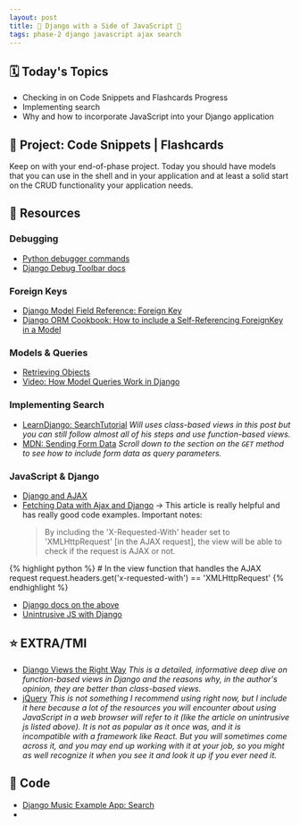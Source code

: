 ```yaml
---
layout: post
title: 🍔 Django with a Side of JavaScript 🍟
tags: phase-2 django javascript ajax search
---
```


## 🗓️ Today's Topics

- Checking in on Code Snippets and Flashcards Progress
- Implementing search
- Why and how to incorporate JavaScript into your Django application

## 🎯 Project: Code Snippets | Flashcards

Keep on with your end-of-phase project. Today you should have models that you can use in the shell and in your application and at least a solid start on the CRUD functionality your application needs.

## 🔖 Resources

### Debugging

- [Python debugger commands](https://docs.python.org/3/library/pdb.html?highlight=debugger#debugger-commands)
- [Django Debug Toolbar docs](https://django-debug-toolbar.readthedocs.io/en/latest/)

### Foreign Keys

- [Django Model Field Reference: Foreign Key](https://docs.djangoproject.com/en/3.2/ref/models/fields/#foreignkey)
- [Django ORM Cookbook: How to include a Self-Referencing ForeignKey in a Model](https://books.agiliq.com/projects/django-orm-cookbook/en/latest/self_fk.html#how-to-include-a-self-referencing-foreignkey-in-a-model)

### Models & Queries

- [Retrieving Objects](https://docs.djangoproject.com/en/3.2/topics/db/queries/#retrieving-objects)
- [Video: How Model Queries Work in Django](https://www.youtube.com/watch?v=WimXjp0ryOo)

### Implementing Search

- [LearnDjango: SearchTutorial](https://learndjango.com/tutorials/django-search-tutorial) _Will uses class-based views in this post but you can still follow almost all of his steps and use function-based views._
- [MDN: Sending Form Data](https://developer.mozilla.org/en-US/docs/Learn/Forms/Sending_and_retrieving_form_data) _Scroll down to the section on the `GET` method to see how to include form data as query parameters._

### JavaScript & Django

- [Django and AJAX](https://realpython.com/django-and-ajax-form-submissions/)
- [Fetching Data with Ajax and Django](https://www.brennantymrak.com/articles/fetching-data-with-ajax-and-django.html) -> This article is really helpful and has really good code examples. Important notes:
  > By including the 'X-Requested-With' header set to 'XMLHttpRequest' [in the AJAX request], the view will be able to check if the request is AJAX or not.

{% highlight python %}
    # In the view function that handles the AJAX request
    request.headers.get('x-requested-with') == 'XMLHttpRequest'
{% endhighlight %}

- [Django docs on the above](https://docs.djangoproject.com/en/3.2/ref/request-response/#django.http.HttpRequest.is_ajax)
- [Unintrusive JS with Django](https://lethain.com/intro-to-unintrusive-javascript-with-django/)

## ⭐ EXTRA/TMI

- [Django Views the Right Way](https://spookylukey.github.io/django-views-the-right-way/the-pattern.html) _This is a detailed, informative deep dive on function-based views in Django and the reasons why, in the author's opinion, they are better than class-based views._
- [jQuery](https://jquery.com/) _This is not something I recommend using right now, but I include it here because a lot of the resources you will encounter about using JavaScript in a web browser will refer to it (like the article on unintrusive js listed above). It is not as popular as it once was, and it is incompatible with a framework like React. But you will sometimes come across it, and you may end up working with it at your job, so you might as well recognize it when you see it and look it up if you ever need it._

## 🦉 Code

- [Django Music Example App: Search](https://github.com/Momentum-Team-9/example-django-music/tree/search)
-

